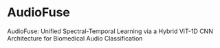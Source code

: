 # AudioFuse
AudioFuse: Unified Spectral-Temporal Learning via a Hybrid ViT-1D CNN Architecture for Biomedical Audio Classification
